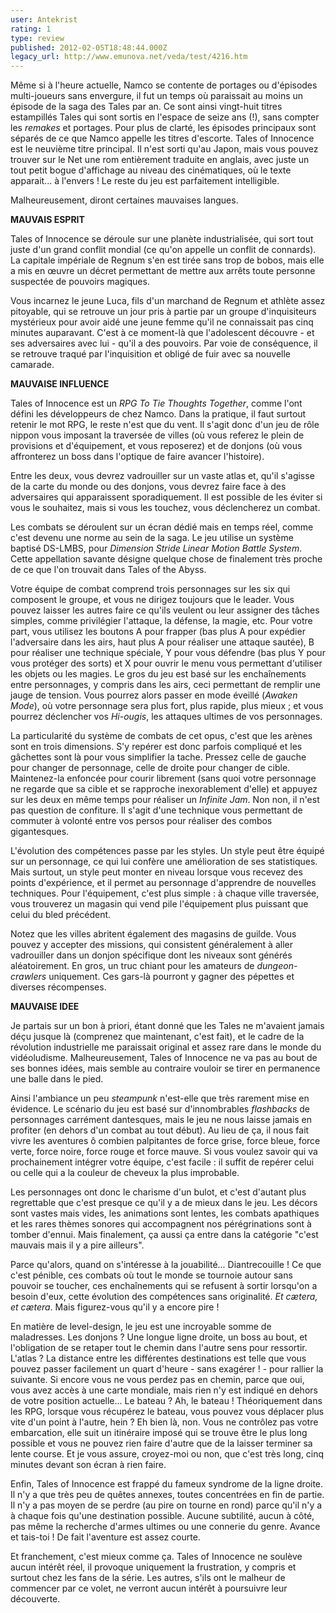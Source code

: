 ```yaml
---
user: Antekrist
rating: 1
type: review
published: 2012-02-05T18:48:44.000Z
legacy_url: http://www.emunova.net/veda/test/4216.htm
---
```

Même si à l'heure actuelle, Namco se contente de portages ou d'épisodes multi-joueurs sans envergure, il fut un temps où paraissait au moins un épisode de la saga des Tales par an. Ce sont ainsi vingt-huit titres estampillés Tales qui sont sortis en l'espace de seize ans (!), sans compter les _remakes_ et portages. Pour plus de clarté, les épisodes principaux sont séparés de ce que Namco appelle les titres d'escorte. Tales of Innocence est le neuvième titre principal. Il n'est sorti qu'au Japon, mais vous pouvez trouver sur le Net une rom entièrement traduite en anglais, avec juste un tout petit bogue d'affichage au niveau des cinématiques, où le texte apparait... à l'envers ! Le reste du jeu est parfaitement intelligible.  

Malheureusement, diront certaines mauvaises langues.  

  

**MAUVAIS ESPRIT**  

Tales of Innocence se déroule sur une planète industrialisée, qui sort tout juste d'un grand conflit mondial (ce qu'on appelle un conflit de connards). La capitale impériale de Regnum s'en est tirée sans trop de bobos, mais elle a mis en œuvre un décret permettant de mettre aux arrêts toute personne suspectée de pouvoirs magiques.  

Vous incarnez le jeune Luca, fils d'un marchand de Regnum et athlète assez pitoyable, qui se retrouve un jour pris à partie par un groupe d'inquisiteurs mystérieux pour avoir aidé une jeune femme qu'il ne connaissait pas cinq minutes auparavant. C'est à ce moment-là que l'adolescent découvre - et ses adversaires avec lui - qu'il a des pouvoirs. Par voie de conséquence, il se retrouve traqué par l'inquisition et obligé de fuir avec sa nouvelle camarade.  

  

**MAUVAISE INFLUENCE**  

Tales of Innocence est un _RPG To Tie Thoughts Together_, comme l'ont défini les développeurs de chez Namco. Dans la pratique, il faut surtout retenir le mot RPG, le reste n'est que du vent. Il s'agit donc d'un jeu de rôle nippon vous imposant la traversée de villes (où vous referez le plein de provisions et d'équipement, et vous reposerez) et de donjons (où vous affronterez un boss dans l'optique de faire avancer l'histoire).   

Entre les deux, vous devrez vadrouiller sur un vaste atlas et, qu'il s'agisse de la carte du monde ou des donjons, vous devrez faire face à des adversaires qui apparaissent sporadiquement. Il est possible de les éviter si vous le souhaitez, mais si vous les touchez, vous déclencherez un combat.  

Les combats se déroulent sur un écran dédié mais en temps réel, comme c'est devenu une norme au sein de la saga. Le jeu utilise un système baptisé DS-LMBS, pour _Dimension Stride Linear Motion Battle System_. Cette appellation savante désigne quelque chose de finalement très proche de ce que l'on trouvait dans Tales of the Abyss.  

Votre équipe de combat comprend trois personnages sur les six qui composent le groupe, et vous ne dirigez toujours que le leader. Vous pouvez laisser les autres faire ce qu'ils veulent ou leur assigner des tâches simples, comme privilégier l'attaque, la défense, la magie, etc. Pour votre part, vous utilisez les boutons A pour frapper (bas plus A pour expédier l'adversaire dans les airs, haut plus A pour réaliser une attaque sautée), B pour réaliser une technique spéciale, Y pour vous défendre (bas plus Y pour vous protéger des sorts) et X pour ouvrir le menu vous permettant d'utiliser les objets ou les magies. Le gros du jeu est basé sur les enchaînements entre personnages, y compris dans les airs, ceci permettant de remplir une jauge de tension. Vous pourrez alors passer en mode éveillé (_Awaken Mode_), où votre personnage sera plus fort, plus rapide, plus mieux ; et vous pourrez déclencher vos _Hi-ougis_, les attaques ultimes de vos personnages.  

La particularité du système de combats de cet opus, c'est que les arènes sont en trois dimensions. S'y repérer est donc parfois compliqué et les gâchettes sont là pour vous simplifier la tache. Pressez celle de gauche pour changer de personnage, celle de droite pour changer de cible. Maintenez-la enfoncée pour courir librement (sans quoi votre personnage ne regarde que sa cible et se rapproche inexorablement d'elle) et appuyez sur les deux en même temps pour réaliser un _Infinite Jam_. Non non, il n'est pas question de confiture. Il s'agit d'une technique vous permettant de commuter à volonté entre vos persos pour réaliser des combos gigantesques.  

L'évolution des compétences passe par les styles. Un style peut être équipé sur un personnage, ce qui lui confère une amélioration de ses statistiques. Mais surtout, un style peut monter en niveau lorsque vous recevez des points d'expérience, et il permet au personnage d'apprendre de nouvelles techniques. Pour l'équipement, c'est plus simple : à chaque ville traversée, vous trouverez un magasin qui vend pile l'équipement plus puissant que celui du bled précédent.  

Notez que les villes abritent également des magasins de guilde. Vous pouvez y accepter des missions, qui consistent généralement à aller vadrouiller dans un donjon spécifique dont les niveaux sont générés aléatoirement. En gros, un truc chiant pour les amateurs de _dungeon-crawlers_ uniquement. Ces gars-là pourront y gagner des pépettes et diverses récompenses.  

  

**MAUVAISE IDEE**  

Je partais sur un bon à priori, étant donné que les Tales ne m'avaient jamais déçu jusque là (comprenez que maintenant, c'est fait), et le cadre de la révolution industrielle me paraissait original et assez rare dans le monde du vidéoludisme. Malheureusement, Tales of Innocence ne va pas au bout de ses bonnes idées, mais semble au contraire vouloir se tirer en permanence une balle dans le pied.  

Ainsi l'ambiance un peu _steampunk_ n'est-elle que très rarement mise en évidence. Le scénario du jeu est basé sur d'innombrables _flashbacks_ de personnages carrément dantesques, mais le jeu ne nous laisse jamais en profiter (en dehors d'un combat au tout début). Au lieu de ça, il nous fait vivre les aventures ô combien palpitantes de force grise, force bleue, force verte, force noire, force rouge et force mauve. Si vous voulez savoir qui va prochainement intégrer votre équipe, c'est facile : il suffit de repérer celui ou celle qui a la couleur de cheveux la plus improbable.  

Les personnages ont donc le charisme d'un bulot, et c'est d'autant plus regrettable que c'est presque ce qu'il y a de mieux dans le jeu. Les décors sont vastes mais vides, les animations sont lentes, les combats apathiques et les rares thèmes sonores qui accompagnent nos pérégrinations sont à tomber d'ennui. Mais finalement, ça aussi ça entre dans la catégorie "c'est mauvais mais il y a pire ailleurs".  

Parce qu'alors, quand on s'intéresse à la jouabilité... Diantrecouille ! Ce que c'est pénible, ces combats où tout le monde se tournoie autour sans pouvoir se toucher, ces enchaînements qui se refusent à sortir lorsqu'on a besoin d'eux, cette évolution des compétences sans originalité. _Et cætera, et cætera_. Mais figurez-vous qu'il y a encore pire !  

En matière de level-design, le jeu est une incroyable somme de maladresses. Les donjons ? Une longue ligne droite, un boss au bout, et l'obligation de se retaper tout le chemin dans l'autre sens pour ressortir. L'atlas ? La distance entre les différentes destinations est telle que vous pouvez passer facilement un quart d'heure - sans exagérer ! - pour rallier la suivante. Si encore vous ne vous perdez pas en chemin, parce que oui, vous avez accès à une carte mondiale, mais rien n'y est indiqué en dehors de votre position actuelle... Le bateau ? Ah, le bateau ! Théoriquement dans les RPG, lorsque vous récupérez le bateau, vous pouvez vous déplacer plus vite d'un point à l'autre, hein ? Eh bien là, non. Vous ne contrôlez pas votre embarcation, elle suit un itinéraire imposé qui se trouve être le plus long possible et vous ne pouvez rien faire d'autre que de la laisser terminer sa lente course. Et je vous assure, croyez-moi ou non, que c'est très long, cinq minutes devant son écran à rien faire.  

Enfin, Tales of Innocence est frappé du fameux syndrome de la ligne droite. Il n'y a que très peu de quêtes annexes, toutes concentrées en fin de partie. Il n'y a pas moyen de se perdre (au pire on tourne en rond) parce qu'il n'y a à chaque fois qu'une destination possible. Aucune subtilité, aucun à côté, pas même la recherche d'armes ultimes ou une connerie du genre. Avance et tais-toi ! De fait l'aventure est assez courte.  

Et franchement, c'est mieux comme ça. Tales of Innocence ne soulève aucun intérêt réel, il provoque uniquement la frustration, y compris et surtout chez les fans de la série. Les autres, s'ils ont le malheur de commencer par ce volet, ne verront aucun intérêt à poursuivre leur découverte.